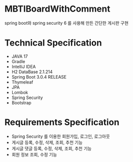 # MBTIBoardWithComment
spring boot와 spring security 6 를 사용해 만든 간단한 게시판 구현

# Technical Specification
- JAVA 17
- Gradle
- IntelliJ IDEA
- H2 DataBase 2.1.214
- Spring Boot 3.0.4 RELEASE
- Thymeleaf
- JPA
- Lombok
- Spring Security
- Bootstrap

# Requirements Specification
- Spring Security 를 이용한 회원가입, 로그인, 로그아웃
- 게시글 등록, 수정, 삭제, 조회, 추천 기능
- 게시글 댓글 등록, 수정, 삭제, 조회, 추천 기능
- 회원 정보 조회, 수정 기능
